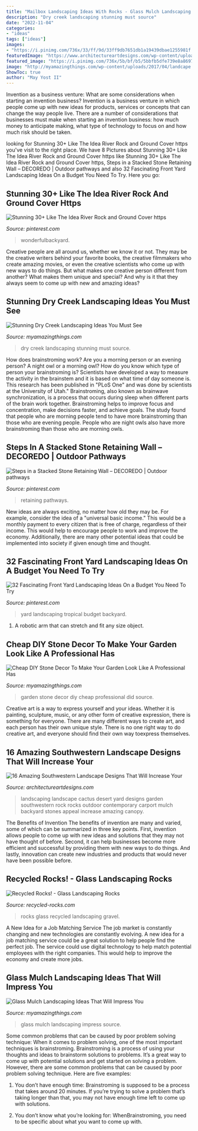 ```yaml
---
title: "Mailbox Landscaping Ideas With Rocks - Glass Mulch Landscaping Impress Source"
description: "Dry creek landscaping stunning must source"
date: "2022-11-04"
categories:
- "ideas"
tags: ["ideas"]
images:
- "https://i.pinimg.com/736x/33/ff/9d/33ff9db7651db1a19439dbae1255981f.jpg"
featuredImage: "https://www.architectureartdesigns.com/wp-content/uploads/2016/04/16-Amazing-Southwestern-Landscape-Designs-That-Will-Increase-Your-Outdoor-Appeal-11.jpg"
featured_image: "https://i.pinimg.com/736x/5b/bf/b5/5bbfb5dfe739e8a86976ece81dda74b8.jpg"
image: "http://myamazingthings.com/wp-content/uploads/2017/04/landcape.jpg"
ShowToc: true
author: "May Yost II"
---
```



Invention as a business venture: What are some considerations when starting an invention business?
Invention is a business venture in which people come up with new ideas for products, services or concepts that can change the way people live. There are a number of considerations that businesses must make when starting an invention business: how much money to anticipate making, what type of technology to focus on and how much risk should be taken.

	

		
looking for Stunning 30+ Like The Idea River Rock and Ground Cover https you've visit to the right place. We have 8 Pictures about Stunning 30+ Like The Idea River Rock and Ground Cover https like Stunning 30+ Like The Idea River Rock and Ground Cover https, Steps in a Stacked Stone Retaining Wall – DECOREDO | Outdoor pathways and also 32 Fascinating Front Yard Landscaping Ideas On a Budget You Need To Try. Here you go:
		
    
## Stunning 30+ Like The Idea River Rock And Ground Cover Https

<img loading=lazy src="https://i.pinimg.com/736x/5b/bf/b5/5bbfb5dfe739e8a86976ece81dda74b8.jpg" onerror="this.onerror=null;this.src='https://tse1.mm.bing.net/th?id=OIP.WvhxZ6y_Ai5s8H_BsXT-3gHaNK&amp;pid=15.1';" alt="Stunning 30+ Like The Idea River Rock and Ground Cover https">

_Source: pinterest.com_

>wonderfulbackyard. 

	

Creative people are all around us, whether we know it or not. They may be the creative writers behind your favorite books, the creative filmmakers who create amazing movies, or even the creative scientists who come up with new ways to do things. But what makes one creative person different from another? What makes them unique and special? And why is it that they always seem to come up with new and amazing ideas?

    
## Stunning Dry Creek Landscaping Ideas You Must See

<img loading=lazy src="http://myamazingthings.com/wp-content/uploads/2017/04/landcape.jpg" onerror="this.onerror=null;this.src='https://tse2.mm.bing.net/th?id=OIP.ddvHv8cxRFzMrh8Ncgs4LgHaKi&amp;pid=15.1';" alt="Stunning Dry Creek Landscaping Ideas You Must See">

_Source: myamazingthings.com_

>dry creek landscaping stunning must source. 

	

How does brainstroming work?
Are you a morning person or an evening person? A night owl or a morning owl? How do you know which type of person your brainstroming is? Scientists have developed a way to measure the activity in the brainstem and it is based on what time of day someone is. This research has been published in "PLoS One" and was done by scientists at the University of Utah."
Brainstroming, also known as brainwave synchronization, is a process that occurs during sleep when different parts of the brain work together. Brainstroming helps to improve focus and concentration, make decisions faster, and achieve goals. The study found that people who are morning people tend to have more brainstroming than those who are evening people. People who are night owls also have more brainstroming than those who are morning owls.

    
## Steps In A Stacked Stone Retaining Wall – DECOREDO | Outdoor Pathways

<img loading=lazy src="https://i.pinimg.com/736x/1a/d3/5e/1ad35efc66ee5a96149333335b33305b.jpg" onerror="this.onerror=null;this.src='https://tse3.mm.bing.net/th?id=OIP.gyMm6g93deDTaTWuwSJEcwHaLw&amp;pid=15.1';" alt="Steps in a Stacked Stone Retaining Wall – DECOREDO | Outdoor pathways">

_Source: pinterest.com_

>retaining pathways. 

	

New ideas are always exciting, no matter how old they may be. For example, consider the idea of a "universal basic income." This would be a monthly payment to every citizen that is free of charge, regardless of their income. This would help to encourage people to work and improve the economy. Additionally, there are many other potential ideas that could be implemented into society if given enough time and thought.

    
## 32 Fascinating Front Yard Landscaping Ideas On A Budget You Need To Try

<img loading=lazy src="https://i.pinimg.com/736x/33/ff/9d/33ff9db7651db1a19439dbae1255981f.jpg" onerror="this.onerror=null;this.src='https://tse3.mm.bing.net/th?id=OIP.Dp_y5vgdB40A3vPdLpOuRAHaJ3&amp;pid=15.1';" alt="32 Fascinating Front Yard Landscaping Ideas On a Budget You Need To Try">

_Source: pinterest.com_

>yard landscaping tropical budget backyard. 

	

1. A robotic arm that can stretch and fit any size object.

    
## Cheap DIY Stone Decor To Make Your Garden Look Like A Professional Has

<img loading=lazy src="http://myamazingthings.com/wp-content/uploads/2017/07/stone-garden-decor-1.jpg" onerror="this.onerror=null;this.src='https://tse2.mm.bing.net/th?id=OIP.CqluY7ghhFwtQFzsbFBIngHaJ3&amp;pid=15.1';" alt="Cheap DIY Stone Decor To Make Your Garden Look Like A Professional Has">

_Source: myamazingthings.com_

>garden stone decor diy cheap professional did source. 

	

Creative art is a way to express yourself and your ideas. Whether it is painting, sculpture, music, or any other form of creative expression, there is something for everyone. There are many different ways to create art, and each person has their own unique style. There is no one right way to do creative art, and everyone should find their own way toexpress themselves.

    
## 16 Amazing Southwestern Landscape Designs That Will Increase Your

<img loading=lazy src="https://www.architectureartdesigns.com/wp-content/uploads/2016/04/16-Amazing-Southwestern-Landscape-Designs-That-Will-Increase-Your-Outdoor-Appeal-11.jpg" onerror="this.onerror=null;this.src='https://tse3.mm.bing.net/th?id=OIP.QdRpOC0rd7D2v46MTiQ9HAHaEy&amp;pid=15.1';" alt="16 Amazing Southwestern Landscape Designs That Will Increase Your">

_Source: architectureartdesigns.com_

>landscaping landscape cactus desert yard designs garden southwestern rock rocks outdoor contemporary carport mulch backyard stones appeal increase amazing canopy. 

	

The Benefits of Invention
The benefits of invention are many and varied, some of which can be summarized in three key points. First, invention allows people to come up with new ideas and solutions that they may not have thought of before. Second, it can help businesses become more efficient and successful by providing them with new ways to do things. And lastly, innovation can create new industries and products that would never have been possible before.

    
## Recycled Rocks! - Glass Landscaping Rocks

<img loading=lazy src="http://www.recycled-rocks.com/v/album/slides/24.jpg" onerror="this.onerror=null;this.src='https://tse3.mm.bing.net/th?id=OIP.FDsTxcsJQOZmZeBQqMxGggHaLI&amp;pid=15.1';" alt="Recycled Rocks! - Glass Landscaping Rocks">

_Source: recycled-rocks.com_

>rocks glass recycled landscaping gravel. 

	

A New Idea for a Job Matching Service
The job market is constantly changing and new technologies are constantly evolving. A new idea for a job matching service could be a great solution to help people find the perfect job. The service could use digital technology to help match potential employees with the right companies. This would help to improve the economy and create more jobs.

    
## Glass Mulch Landscaping Ideas That Will Impress You

<img loading=lazy src="http://myamazingthings.com/wp-content/uploads/2017/04/landscape4.jpg" onerror="this.onerror=null;this.src='https://tse3.mm.bing.net/th?id=OIP.OYCcqOQdB16hve4dtNna5wHaLI&amp;pid=15.1';" alt="Glass Mulch Landscaping Ideas That Will Impress You">

_Source: myamazingthings.com_

>glass mulch landscaping impress source. 

	

Some common problems that can be caused by poor problem solving technique:
When it comes to problem solving, one of the most important techniques is brainstroming. Brainstroming is a process of using your thoughts and ideas to brainstorm solutions to problems. It’s a great way to come up with potential solutions and get started on solving a problem. However, there are some common problems that can be caused by poor problem solving technique. Here are five examples:
1) You don’t have enough time: Brainstroming is supposed to be a process that takes around 20 minutes. If you’re trying to solve a problem that’s taking longer than that, you may not have enough time left to come up with solutions.

2) You don’t know what you’re looking for: WhenBrainstroming, you need to be specific about what you want to come up with.


